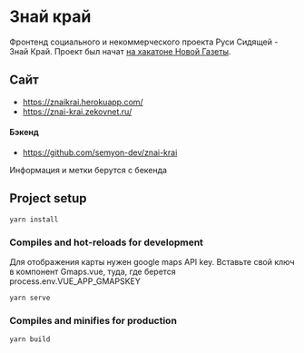 # Знай край
Фронтенд социального и некоммерческого проекта Руси Сидящей - Знай Край. Проект был начат [на хакатоне Новой Газеты](https://projector2020.te-st.ru/).

## Сайт

* https://znaikrai.herokuapp.com/
* https://znai-krai.zekovnet.ru/

#### Бэкенд
* https://github.com/semyon-dev/znai-krai

Информация и метки берутся с бекенда

## Project setup
```
yarn install
```

### Compiles and hot-reloads for development
Для отображения карты нужен google maps API key. Вставьте свой ключ в компонент Gmaps.vue, туда, где берется process.env.VUE_APP_GMAPSKEY
```
yarn serve
```

### Compiles and minifies for production
```
yarn build
```
